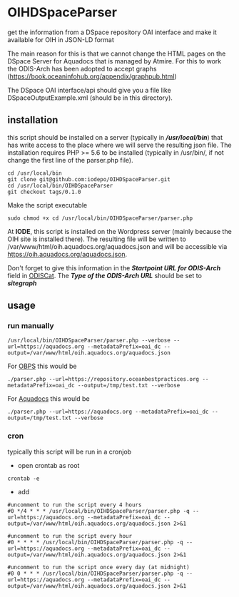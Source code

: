 # OIHDSpaceParser
get the information from a DSpace repository OAI interface and make it available for OIH in JSON-LD format

The main reason for this is that we cannot change the HTML pages on the DSpace Server for Aquadocs that is managed by Atmire.
For this to work the ODIS-Arch has been adopted to accept graphs (https://book.oceaninfohub.org/appendix/graphpub.html)

The DSpace OAI interface/api should give you a file like DSpaceOutputExample.xml (should be in this directory).

## installation
this script should be installed on a server (typically in ***/usr/local/bin***) that has write access to the place where we will serve the resulting json file.
The installation requires PHP >= 5.6 to be installed (typically in /usr/bin/, if not change the first line of the parser.php file).
```
cd /usr/local/bin
git clone git@github.com:iodepo/OIHDSpaceParser.git
cd /usr/local/bin/OIHDSpaceParser
git checkout tags/0.1.0
```

Make the script executable
```
sudo chmod +x cd /usr/local/bin/OIHDSpaceParser/parser.php
```

At **IODE**, this script is installed on the Wordpress server (mainly because the OIH site is installed there).
The resulting file will be written to /var/www/html/oih.aquadocs.org/aquadocs.json and will be accessible via https://oih.aquadocs.org/aquadocs.json.

Don't forget to give this information in the ***Startpoint URL for ODIS-Arch*** field in [ODISCat](https://catalogue.odis.org).
The ***Type of the ODIS-Arch URL*** should be set to ***sitegraph***

## usage
### run manually
```
/usr/local/bin/OIHDSpaceParser/parser.php --verbose --url=https://aquadocs.org --metadataPrefix=oai_dc --output=/var/www/html/oih.aquadocs.org/aquadocs.json
```

For [OBPS](https://repository.oceanbestpractices.org) this would be
```
./parser.php --url=https://repository.oceanbestpractices.org --metadataPrefix=oai_dc --output=/tmp/test.txt --verbose
```

For [Aquadocs](https://aquadocs.org) this would be
```
./parser.php --url=https://aquadocs.org --metadataPrefix=oai_dc --output=/tmp/test.txt --verbose
```

### cron
typically this script will be run in a cronjob
- open crontab as root
```
crontab -e
```
- add
```
#uncomment to run the script every 4 hours
#0 */4 * * * /usr/local/bin/OIHDSpaceParser/parser.php -q --url=https://aquadocs.org --metadataPrefix=oai_dc --output=/var/www/html/oih.aquadocs.org/aquadocs.json 2>&1

#uncomment to run the script every hour
#0 * * * * /usr/local/bin/OIHDSpaceParser/parser.php -q --url=https://aquadocs.org --metadataPrefix=oai_dc --output=/var/www/html/oih.aquadocs.org/aquadocs.json 2>&1

#uncomment to run the script once every day (at midnight) 
#0 0 * * * /usr/local/bin/OIHDSpaceParser/parser.php -q --url=https://aquadocs.org --metadataPrefix=oai_dc --output=/var/www/html/oih.aquadocs.org/aquadocs.json 2>&1
```

